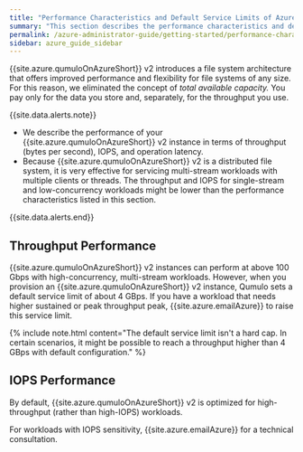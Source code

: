 ```yaml
---
title: "Performance Characteristics and Default Service Limits of Azure Native Qumulo v2"
summary: "This section describes the performance characteristics and default service limits of Azure Native Qumulo (ANQ) v2."
permalink: /azure-administrator-guide/getting-started/performance-characteristics-default-limits-azure-native-qumulo.html
sidebar: azure_guide_sidebar
---
```


{{site.azure.qumuloOnAzureShort}} v2 introduces a file system architecture that offers improved performance and flexibility for file systems of any size. For this reason, we eliminated the concept of _total available capacity._ You pay only for the data you store and, separately, for the throughput you use.

{{site.data.alerts.note}}
<ul>
  <li>We describe the performance of your {{site.azure.qumuloOnAzureShort}} v2 instance in terms of throughput (bytes per second), IOPS, and operation latency.</li>
  <li>Because {{site.azure.qumuloOnAzureShort}} v2 is a distributed file system, it is very effective for servicing multi-stream workloads with multiple clients or threads. The throughput and IOPS for single-stream and low-concurrency workloads might be lower than the performance characteristics listed in this section.</li>
</ul>
{{site.data.alerts.end}}

## Throughput Performance
{{site.azure.qumuloOnAzureShort}} v2 instances can perform at above 100 Gbps with high-concurrency, multi-stream workloads. However, when you provision an {{site.azure.qumuloOnAzureShort}} v2 instance, Qumulo sets a default service limit of about 4 GBps. If you have a workload that needs higher sustained or peak throughput peak, {{site.azure.emailAzure}} to raise this service limit. 

{% include note.html content="The default service limit isn't a hard cap. In certain scenarios, it might be possible to reach a throughput higher than 4 GBps with default configuration." %}

## IOPS Performance
By default, {{site.azure.qumuloOnAzureShort}} v2 is optimized for high-throughput (rather than high-IOPS) workloads. 

For workloads with IOPS sensitivity, {{site.azure.emailAzure}} for a technical consultation.
